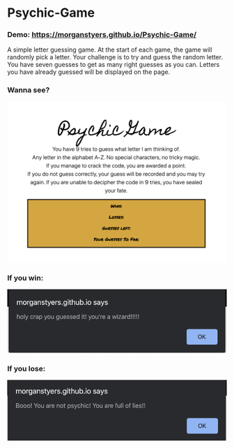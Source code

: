 # Psychic-Game
### Demo: https://morganstyers.github.io/Psychic-Game/

A simple letter guessing game. At the start of each game, the game will randomly pick a letter. Your challenge is to try and guess the random letter. You have seven guesses to get as many right guesses as you can. Letters you have already guessed will be displayed on the page.

### Wanna see?
![screenshot of app](https://github.com/morganstyers/Psychic-Game/blob/master/assets/images/Screen%20Shot%202020-03-12%20at%201.42.40%20PM.png)
### If you win:
![screenshot of app](https://github.com/morganstyers/Psychic-Game/blob/master/assets/images/Screen%20Shot%202020-03-12%20at%201.43.16%20PM.png)
### If you lose:
![screenshot of app](https://github.com/morganstyers/Psychic-Game/blob/master/assets/images/Screen%20Shot%202020-03-12%20at%201.43.30%20PM.png)

